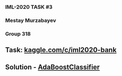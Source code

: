 ### IML-2020 TASK #3
### Mestay Murzabayev
### Group 318
## Task: [kaggle.com/c/iml2020-bank](https://www.kaggle.com/c/iml2020-bank)
## Solution - [AdaBoostClassifier](https://scikit-learn.org/stable/modules/generated/sklearn.ensemble.AdaBoostClassifier.html#sklearn.ensemble.AdaBoostClassifier)
